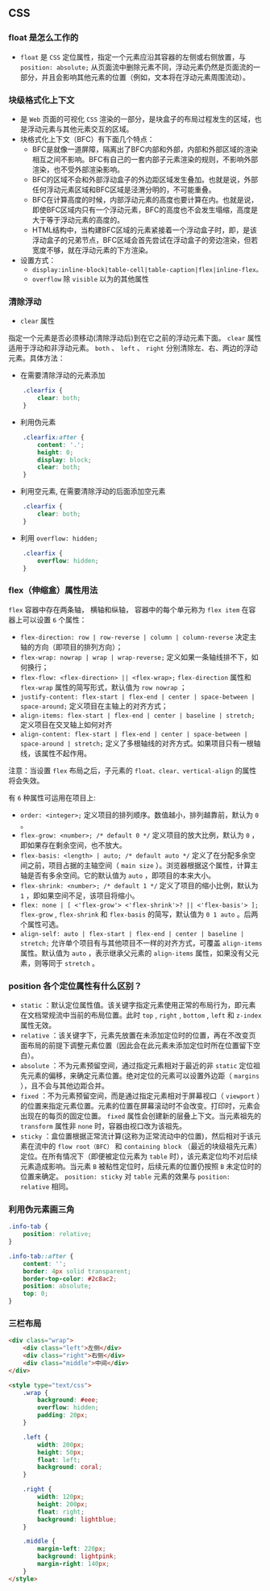 ## CSS

### float 是怎么工作的

* `float` 是 `CSS` 定位属性，指定一个元素应沿其容器的左侧或右侧放置，与 `position: absolute;` 从页面流中删除元素不同，浮动元素仍然是页面流的一部分，并且会影响其他元素的位置（例如，文本将在浮动元素周围流动）。

### 块级格式化上下文

* 是 `Web` 页面的可视化 `CSS` 渲染的一部分，是块盒子的布局过程发生的区域，也是浮动元素与其他元素交互的区域。
* 块格式化上下文（BFC）有下面几个特点：
  + BFC是就像一道屏障，隔离出了BFC内部和外部，内部和外部区域的渲染相互之间不影响。BFC有自己的一套内部子元素渲染的规则，不影响外部渲染，也不受外部渲染影响。
  + BFC的区域不会和外部浮动盒子的外边距区域发生叠加。也就是说，外部任何浮动元素区域和BFC区域是泾渭分明的，不可能重叠。
  + BFC在计算高度的时候，内部浮动元素的高度也要计算在内。也就是说，即使BFC区域内只有一个浮动元素，BFC的高度也不会发生塌缩，高度是大于等于浮动元素的高度的。
  + HTML结构中，当构建BFC区域的元素紧接着一个浮动盒子时，即，是该浮动盒子的兄弟节点，BFC区域会首先尝试在浮动盒子的旁边渲染，但若宽度不够，就在浮动元素的下方渲染。
* 设置方式：
  + `display:inline-block|table-cell|table-caption|flex|inline-flex。` 
  + `overflow` 除 `visible` 以为的其他属性

### 清除浮动

* `clear` 属性

指定一个元素是否必须移动(清除浮动后)到在它之前的浮动元素下面。 `clear` 属性适用于浮动和非浮动元素。 `both` 、 `left` 、 `right` 分别清除左、右、两边的浮动元素。具体方法：

  + 在需要清除浮动的元素添加

``` css
    .clearfix {
        clear: both;
    }
```

  + 利用伪元素

``` css
    .clearfix:after {
        content: '.';
        height: 0;
        display: block;
        clear: both;
    }
```

  + 利用空元素, 在需要清除浮动的后面添加空元素

``` css
    .clearfix {
        clear: both;
    }
```

  + 利用 `overflow: hidden;` 

``` css
    .clearfix {
        overflow: hidden;
    }
```

### flex（伸缩盒）属性用法

`flex` 容器中存在两条轴， 横轴和纵轴， 容器中的每个单元称为 `flex item` 
在容器上可以设置 `6` 个属性：

* `flex-direction: row | row-reverse | column | column-reverse` 决定主轴的方向（即项目的排列方向）；
* `flex-wrap: nowrap | wrap | wrap-reverse;` 定义如果一条轴线排不下，如何换行；
* `flex-flow: <flex-direction> || <flex-wrap>;`  `flex-direction` 属性和 `flex-wrap` 属性的简写形式，默认值为 `row nowrap` ；
* `justify-content: flex-start | flex-end | center | space-between | space-around;` 定义项目在主轴上的对齐方式；
* `align-items: flex-start | flex-end | center | baseline | stretch;` 定义项目在交叉轴上如何对齐
* `align-content: flex-start | flex-end | center | space-between | space-around | stretch;` 定义了多根轴线的对齐方式。如果项目只有一根轴线，该属性不起作用。

注意：当设置 `flex` 布局之后，子元素的 `float、clear、vertical-align` 的属性将会失效。

有 `6` 种属性可运用在项目上:

* `order: <integer>;` 定义项目的排列顺序。数值越小，排列越靠前，默认为 `0` 。
* `flex-grow: <number>; /* default 0 */` 定义项目的放大比例，默认为 `0` ，即如果存在剩余空间，也不放大。
* `flex-basis: <length> | auto; /* default auto */` 定义了在分配多余空间之前，项目占据的主轴空间（ `main size` ）。浏览器根据这个属性，计算主轴是否有多余空间。它的默认值为 `auto` ，即项目的本来大小。
* `flex-shrink: <number>; /* default 1 */` 定义了项目的缩小比例，默认为 `1` ，即如果空间不足，该项目将缩小。
* `flex: none | [ <'flex-grow'> <'flex-shrink'>? || <'flex-basis'> ];`  `flex-grow` , `flex-shrink` 和 `flex-basis` 的简写，默认值为 `0 1 auto` 。后两个属性可选。
* `align-self: auto | flex-start | flex-end | center | baseline | stretch;` 允许单个项目有与其他项目不一样的对齐方式，可覆盖 `align-items` 属性。默认值为 `auto` ，表示继承父元素的 `align-items` 属性，如果没有父元素，则等同于 `stretch` 。

### position 各个定位属性有什么区别？

* `static` ：默认定位属性值。该关键字指定元素使用正常的布局行为，即元素在文档常规流中当前的布局位置。此时 `top` , `right` , `bottom` , `left` 和 `z-index` 属性无效。
* `relative` ：该关键字下，元素先放置在未添加定位时的位置，再在不改变页面布局的前提下调整元素位置（因此会在此元素未添加定位时所在位置留下空白）。
* `absolute` ：不为元素预留空间，通过指定元素相对于最近的非 `static` 定位祖先元素的偏移，来确定元素位置。绝对定位的元素可以设置外边距（ `margins` ），且不会与其他边距合并。
* `fixed` ：不为元素预留空间，而是通过指定元素相对于屏幕视口（ `viewport` ）的位置来指定元素位置。元素的位置在屏幕滚动时不会改变。打印时，元素会出现在的每页的固定位置。 `fixed` 属性会创建新的层叠上下文。当元素祖先的 `transform` 属性非 `none` 时，容器由视口改为该祖先。
* `sticky` ：盒位置根据正常流计算(这称为正常流动中的位置)，然后相对于该元素在流中的 `flow root（BFC）` 和 `containing block` （最近的块级祖先元素）定位。在所有情况下（即便被定位元素为 `table` 时），该元素定位均不对后续元素造成影响。当元素 `B` 被粘性定位时，后续元素的位置仍按照 `B` 未定位时的位置来确定。 `position: sticky` 对 `table` 元素的效果与 `position: relative` 相同。

### 利用伪元素画三角

``` css
.info-tab {
    position: relative;
}

.info-tab::after {
    content: '';
    border: 4px solid transparent;
    border-top-color: #2c8ac2;
    position: absolute;
    top: 0;
}
```

### 三栏布局

``` html
<div class="wrap">
    <div class="left">左侧</div>
    <div class="right">右侧</div>
    <div class="middle">中间</div>
</div>

<style type="text/css">
    .wrap {
        background: #eee;
        overflow: hidden;
        padding: 20px;
    }

    .left {
        width: 200px;
        height: 50px;
        float: left;
        background: coral;
    }

    .right {
        width: 120px;
        height: 200px;
        float: right;
        background: lightblue;
    }

    .middle {
        margin-left: 220px;
        background: lightpink;
        margin-right: 140px;
    }
</style>
```

